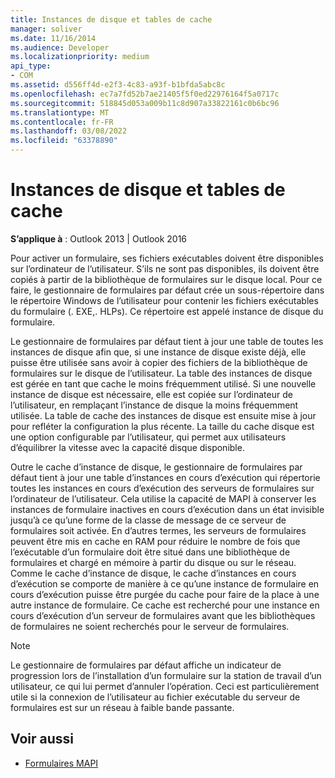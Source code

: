 ```yaml
---
title: Instances de disque et tables de cache
manager: soliver
ms.date: 11/16/2014
ms.audience: Developer
ms.localizationpriority: medium
api_type:
- COM
ms.assetid: d556ff4d-e2f3-4c83-a93f-b1bfda5abc8c
ms.openlocfilehash: ec7a7fd52b7ae21405f5f0ed22976164f5a0717c
ms.sourcegitcommit: 518845d053a009b11c8d907a33822161c0b6bc96
ms.translationtype: MT
ms.contentlocale: fr-FR
ms.lasthandoff: 03/08/2022
ms.locfileid: "63378890"
---
```

# <a name="disk-instances-and-cache-tables"></a>Instances de disque et tables de cache

**S’applique à** : Outlook 2013 | Outlook 2016 
  
Pour activer un formulaire, ses fichiers exécutables doivent être disponibles sur l’ordinateur de l’utilisateur. S’ils ne sont pas disponibles, ils doivent être copiés à partir de la bibliothèque de formulaires sur le disque local. Pour ce faire, le gestionnaire de formulaires par défaut crée un sous-répertoire dans le répertoire Windows de l’utilisateur pour contenir les fichiers exécutables du formulaire (. EXE,. HLPs). Ce répertoire est appelé instance de disque du formulaire.
  
Le gestionnaire de formulaires par défaut tient à jour une table de toutes les instances de disque afin que, si une instance de disque existe déjà, elle puisse être utilisée sans avoir à copier des fichiers de la bibliothèque de formulaires sur le disque de l’utilisateur. La table des instances de disque est gérée en tant que cache le moins fréquemment utilisé. Si une nouvelle instance de disque est nécessaire, elle est copiée sur l’ordinateur de l’utilisateur, en remplaçant l’instance de disque la moins fréquemment utilisée. La table de cache des instances de disque est ensuite mise à jour pour refléter la configuration la plus récente. La taille du cache disque est une option configurable par l’utilisateur, qui permet aux utilisateurs d’équilibrer la vitesse avec la capacité disque disponible.
  
Outre le cache d’instance de disque, le gestionnaire de formulaires par défaut tient à jour une table d’instances en cours d’exécution qui répertorie toutes les instances en cours d’exécution des serveurs de formulaires sur l’ordinateur de l’utilisateur. Cela utilise la capacité de MAPI à conserver les instances de formulaire inactives en cours d’exécution dans un état invisible jusqu’à ce qu’une forme de la classe de message de ce serveur de formulaires soit activée. En d’autres termes, les serveurs de formulaires peuvent être mis en cache en RAM pour réduire le nombre de fois que l’exécutable d’un formulaire doit être situé dans une bibliothèque de formulaires et chargé en mémoire à partir du disque ou sur le réseau. Comme le cache d’instance de disque, le cache d’instances en cours d’exécution se comporte de manière à ce qu’une instance de formulaire en cours d’exécution puisse être purgée du cache pour faire de la place à une autre instance de formulaire. Ce cache est recherché pour une instance en cours d’exécution d’un serveur de formulaires avant que les bibliothèques de formulaires ne soient recherchés pour le serveur de formulaires.
  
> [!NOTE]
> Le gestionnaire de formulaires par défaut affiche un indicateur de progression lors de l’installation d’un formulaire sur la station de travail d’un utilisateur, ce qui lui permet d’annuler l’opération. Ceci est particulièrement utile si la connexion de l’utilisateur au fichier exécutable du serveur de formulaires est sur un réseau à faible bande passante. 
  
## <a name="see-also"></a>Voir aussi

- [Formulaires MAPI](mapi-forms.md)

